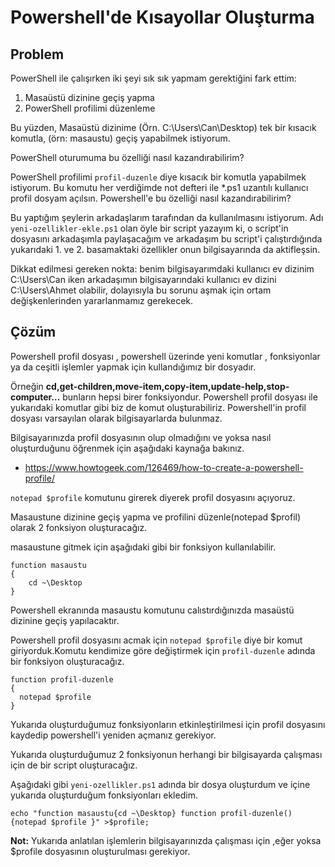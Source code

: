 # Powershell'de Kısayollar Oluşturma

## Problem 

PowerShell ile çalışırken iki şeyi sık sık yapmam gerektiğini fark ettim:

1. Masaüstü dizinine geçiş yapma
2. PowerShell profilimi düzenleme

Bu yüzden, Masaüstü dizinime (Örn. C:\Users\Can\Desktop) tek bir kısacık komutla, (örn:  masaustu) geçiş yapabilmek istiyorum.

PowerShell oturumuma bu özelliği nasıl kazandırabilirim?

PowerShell profilimi ```profil-duzenle``` diye kısacık bir komutla yapabilmek istiyorum. Bu komutu her verdiğimde not defteri ile *.ps1 uzantılı kullanıcı profil dosyam açılsın. Powershell'e bu özelliği nasıl kazandırabilirim?

Bu yaptığım şeylerin arkadaşlarım tarafından da kullanılmasını istiyorum. Adı ```yeni-ozellikler-ekle.ps1```  olan öyle bir script yazayım ki, o script'in dosyasını arkadaşımla paylaşacağım ve arkadaşım bu script'i çalıştırdığında yukarıdaki 1. ve 2. basamaktaki özellikler onun bilgisayarında da aktifleşsin. 

Dikkat edilmesi gereken nokta: benim bilgisayarımdaki kullanıcı ev dizinim C:\Users\Can iken arkadaşımın bilgisayarındaki kullanıcı ev dizini C:\Users\Ahmet olabilir, dolayısıyla bu sorunu aşmak için ortam değişkenlerinden yararlanmamız gerekecek.


## Çözüm

Powershell profil dosyası , powershell üzerinde yeni komutlar , fonksiyonlar ya da ceşitli işlemler yapmak için kullandığımız bir dosyadır.

Örneğin **cd,get-children,move-item,copy-item,update-help,stop-computer...**  bunların hepsi birer fonksiyondur.
Powershell profil dosyası ile yukarıdaki komutlar gibi biz de komut oluşturabiliriz.
Powershell'in profil dosyası varsayılan olarak bilgisayarlarda  bulunmaz.


Bilgisayarınızda profil dosyasının olup olmadığını ve yoksa nasıl oluşturduğunu öğrenmek için aşağıdaki kaynağa bakınız.
* https://www.howtogeek.com/126469/how-to-create-a-powershell-profile/



```notepad $profile``` komutunu girerek diyerek profil dosyasını açıyoruz.

Masaustune dizinine geçiş yapma ve profilini düzenle(notepad $profil) olarak 2 fonksiyon oluşturacağız.

masaustune gitmek için aşağıdaki gibi bir fonksiyon kullanılabilir.

```
function masaustu
{
	cd ~\Desktop
}
```

Powershell ekranında masaustu komutunu calıstırdığınızda masaüstü dizinine geçiş yapılacaktır.

Powershell profil dosyasını acmak için ```notepad $profile``` diye bir komut giriyorduk.Komutu kendimize göre değiştirmek için ```profil-duzenle``` adında bir fonksiyon oluşturacağız.

```
function profil-duzenle
{
  notepad $profile
}
```

Yukarıda oluşturduğumuz fonksiyonların etkinleştirilmesi için profil dosyasını kaydedip powershell'i yeniden açmanız gerekiyor.

Yukarıda oluşturduğumuz 2 fonksiyonun herhangi bir bilgisayarda çalışması için de bir script oluşturacağız.

Aşağıdaki gibi  ```yeni-ozellikler.ps1``` adında bir dosya oluşturdum ve içine yukarıda oluşturduğum fonksiyonları ekledim.

```
echo "function masaustu{cd ~\Desktop} function profil-duzenle() {notepad $profile }" >$profile;
```

**Not:** Yukarıda anlatılan işlemlerin bilgisayarınızda çalışması için ,eğer yoksa $profile dosyasının oluşturulması gerekiyor.

